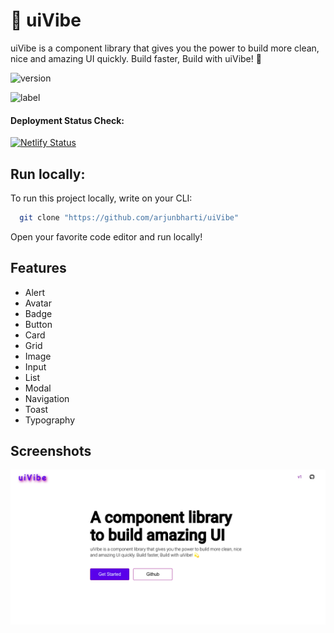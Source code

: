 
# 💫 uiVibe

uiVibe is a component library that gives you the power to build more clean, nice and amazing UI quickly. Build faster, Build with uiVibe! :dizzy:




![version](https://img.shields.io/badge/version-v1-green)

![label](https://img.shields.io/badge/label-open--source-blue)

#### Deployment Status Check: <br />
[![Netlify Status](https://api.netlify.com/api/v1/badges/2954fcfe-b27a-4db5-aac8-5213a7846e26/deploy-status)](https://app.netlify.com/sites/uivibe/deploys)


## Run locally:

To run this project locally, write on your CLI:

```bash
  git clone "https://github.com/arjunbharti/uiVibe"
```

Open your favorite code editor and run locally!
## Features

- Alert
- Avatar
- Badge
- Button
- Card
- Grid
- Image
- Input
- List
- Modal
- Navigation
- Toast
- Typography



## Screenshots

![App Screenshot](https://github.com/arjunbharti/uiVibe/blob/main/assets/uiVibe-home.png)

